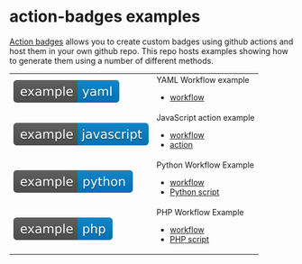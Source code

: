 # action-badges  examples

[Action badges](https://github.com/action-badges/core) allows you to create custom badges using github actions and host them in your own github repo. This repo hosts examples showing how to generate them using a number of different methods.

<table>
  <tr>
    <td>
      <img alt="YAML Workflow" src="https://raw.githubusercontent.com/action-badges/examples/badges/.badges/main/yaml-example.svg" />
    </td>
    <td>
      YAML Workflow example
      <ul>
        <li>
          <a href="https://github.com/action-badges/examples/blob/main/.github/workflows/yaml-workflow.yaml">
          workflow
          </a>
        </li>
      </ul>
    </td>
  </tr>
  <tr>
    <td>
      <img alt="JS Action" src="https://raw.githubusercontent.com/action-badges/examples/badges/.badges/main/js-example.svg" />
    </td>
    <td>
      JavaScript action example<br />
      <ul>
        <li>
          <a href="https://github.com/action-badges/examples/blob/main/.github/workflows/js-action.yaml">
          workflow
          </a>
        </li>
        <li><a href="https://github.com/action-badges/examples/tree/main/.github/actions/example-js-action">action</a></li>
      </ul>
    </td>
  </tr>
  <tr>
    <td>
      <img alt="Python Workflow" src="https://raw.githubusercontent.com/action-badges/examples/badges/.badges/main/python-example.svg" />
    </td>
    <td>
      Python Workflow Example
      <ul>
        <li>
          <a href="https://github.com/action-badges/examples/blob/main/.github/workflows/python-workflow.yaml">
          workflow
          </a>
        </li>
        <li>
          <a href="https://github.com/action-badges/examples/blob/main/python_example.py">
          Python script
          </a>
        </li>
      </ul>
    </td>
  </tr>
  <tr>
    <td>
      <img alt="PHP Workflow" src="https://raw.githubusercontent.com/action-badges/examples/badges/.badges/main/php-example.svg" />
    </td>
    <td>
      PHP Workflow Example
      <ul>
        <li>
          <a href="https://github.com/action-badges/examples/blob/main/.github/workflows/php-workflow.yaml">
          workflow
          </a>
        </li>
        <li>
          <a href="https://github.com/action-badges/examples/blob/main/php_example.php">
          PHP script
          </a>
        </li>
      </ul>
    </td>
  </tr>
</table>
